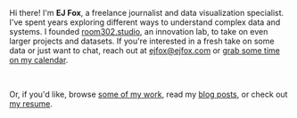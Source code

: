 Hi there! I'm **EJ Fox**, a freelance journalist and data visualization specialist. I've spent years exploring different ways to understand complex data and systems. I founded [room302.studio](http://room302.studio), an innovation lab, to take on even larger projects and datasets. If you're interested in a fresh take on some data or just want to chat, reach out at [ejfox@ejfox.com](mailto:ejfox@ejfox.com) or [grab some time on my calendar](/calendar).

<br />

Or, if you'd like, browse [some of my work](/projects), read my [blog posts](/blog), or check out [my resume](http://ejfox.com/resume.pdf).
